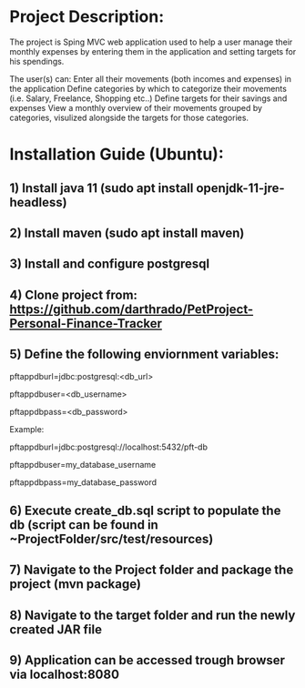 # Project Description:

The project is Sping MVC web application used to help a user manage their monthly expenses by entering them in the application and setting targets for his spendings.

The user(s) can:
Enter all their movements (both incomes and expenses) in the application
Define categories by which to categorize their movements (i.e. Salary, Freelance, Shopping etc..)
Define targets for their savings and expenses
View a monthly overview of their movements grouped by categories, visulized alongside the targets for those categories.

# Installation Guide (Ubuntu):
## 1) Install java 11  (sudo apt install openjdk-11-jre-headless)
## 2) Install maven  (sudo apt install maven)
## 3) Install and configure postgresql
## 4) Clone project from: https://github.com/darthrado/PetProject-Personal-Finance-Tracker
## 5) Define the following enviornment variables:

pftappdburl=jdbc:postgresql:<db_url>

pftappdbuser=<db_username>

pftappdbpass=<db_password>

Example:

pftappdburl=jdbc:postgresql://localhost:5432/pft-db

pftappdbuser=my_database_username

pftappdbpass=my_database_password

## 6) Execute create_db.sql script to populate the db (script can be found in ~ProjectFolder/src/test/resources)
## 7) Navigate to the Project folder and package the project (mvn package)
## 8) Navigate to the target folder and run the newly created JAR file
## 9) Application can be accessed trough browser via localhost:8080
